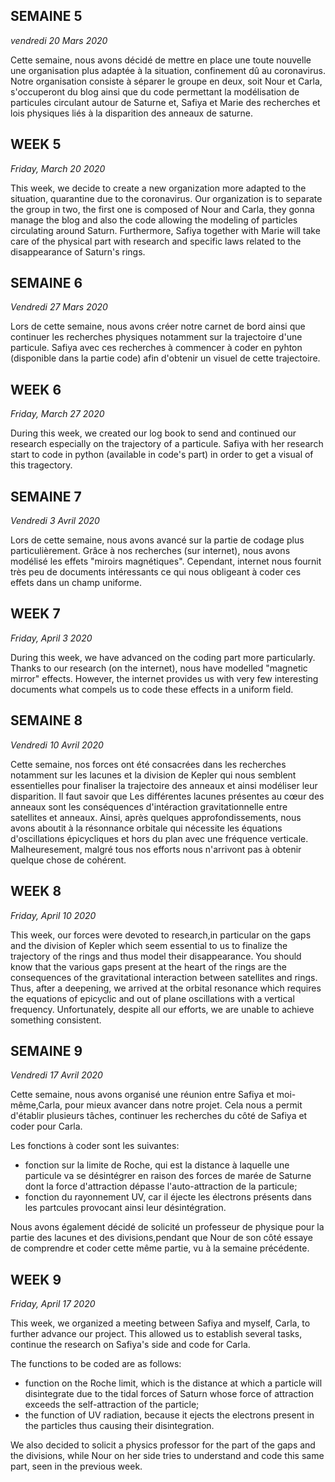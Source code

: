 ## SEMAINE 5
_vendredi 20 Mars 2020_
       
   Cette semaine, nous avons décidé de mettre en place une toute nouvelle une organisation plus adaptée à la situation, confinement dû au coronavirus. Notre organisation consiste à séparer le groupe en deux, soit Nour et Carla, s'occuperont du blog ainsi que du code permettant la modélisation de particules circulant autour de Saturne et, Safiya et Marie des recherches et lois physiques liés à la disparition des anneaux de saturne.
	
        
## WEEK 5
_Friday, March 20 2020_
                              
   This week, we decide to create a new organization more adapted to the situation, quarantine due to the coronavirus. Our organization is to separate the group in two, the first one is composed of  Nour and Carla, they gonna manage the blog and also the code allowing the modeling of particles circulating around Saturn. Furthermore, Safiya together with Marie will take care of the physical part with research and specific laws related to the disappearance of Saturn's rings.




## SEMAINE 6
_Vendredi 27 Mars 2020_
  
  Lors de cette semaine, nous avons créer notre carnet de bord ainsi que continuer les recherches physiques notamment sur la trajectoire d'une particule. Safiya avec ces recherches à commencer à coder en pyhton (disponible dans la partie code) afin d'obtenir un visuel de cette trajectoire. 


## WEEK 6
_Friday, March 27 2020_
  
  During this week, we created our log book to send and continued our research especially on the trajectory of a particule. Safiya with her research start to code in python (available in code's part) in order to get a visual of this tragectory.




## SEMAINE 7
_Vendredi 3 Avril 2020_

   Lors de cette semaine, nous avons avancé sur la partie de codage plus particulièrement. Grâce à nos recherches (sur internet), nous avons modélisé les effets "miroirs magnétiques". Cependant, internet nous fournit très peu de documents intéressants ce qui nous obligeant à coder ces effets dans un champ uniforme.
   

## WEEK 7
_Friday, April 3 2020_

   During this week, we have advanced on the coding part more particularly. Thanks to our research (on the internet), nous have modelled "magnetic mirror" effects. However, the internet provides us with very few interesting documents what compels us to code these effects in a uniform field.
   
   
   
   
## SEMAINE 8
_Vendredi 10 Avril 2020_

   Cette semaine, nos forces ont été consacrées dans les recherches notamment sur les lacunes et la division de Kepler qui nous semblent essentielles pour finaliser la trajectoire des anneaux et ainsi modéliser leur disparition. Il faut savoir que Les différentes lacunes présentes au cœur des anneaux sont les conséquences d'intéraction gravitationnelle entre satellites et anneaux.
Ainsi, après quelques approfondissements, nous avons aboutit à la résonnance orbitale qui nécessite les équations d'oscillations épicycliques et hors du plan avec une fréquence verticale.
Malheuresement, malgré tous nos efforts nous n'arrivont pas à obtenir quelque chose de cohérent.


## WEEK 8
_Friday, April 10 2020_

   This week, our forces were devoted to research,in particular on the gaps and the division of Kepler which seem essential to us to finalize the trajectory of the rings and thus model their disappearance. 
You should know that the various gaps present at the heart of the rings are the consequences of the gravitational interaction between satellites and rings.  
Thus, after a deepening, we arrived at the orbital resonance which requires the equations of epicyclic and out of plane oscillations with a vertical frequency.
Unfortunately, despite all our efforts, we are unable to achieve something consistent.




## SEMAINE 9
_Vendredi 17 Avril 2020_

   Cette semaine, nous avons organisé une réunion entre Safiya et moi-même,Carla, pour mieux avancer dans notre projet. Cela nous a permit d'établir plusieurs tâches, continuer les recherches du côté de Safiya et coder pour Carla.

Les fonctions à coder sont les suivantes:
- fonction sur la limite de Roche, qui est la distance à laquelle une particule va se désintégrer en raison des forces de marée de Saturne dont la force d'attraction dépasse l'auto-attraction de la particule;
- fonction du rayonnement UV, car il éjecte les électrons présents dans les partcules provocant ainsi leur désintégration.

Nous avons également décidé de solicité un professeur de physique pour la partie des lacunes et des divisions,pendant que Nour de son côté essaye de comprendre et coder cette même partie, vu à la semaine précédente.


## WEEK 9
_Friday, April 17 2020_

This week, we organized a meeting between Safiya and myself, Carla, to further advance our project. This allowed us to establish several tasks, continue the research on Safiya's side and code for Carla.

The functions to be coded are as follows:
- function on the Roche limit, which is the distance at which a particle will disintegrate due to the tidal forces of Saturn whose force of attraction exceeds the self-attraction of the particle;
- the function of UV radiation, because it ejects the electrons present in the particles thus causing their disintegration.

We also decided to solicit a physics professor for the part of the gaps and the divisions, while Nour on her side tries to understand and code this same part, seen in the previous week.
